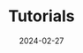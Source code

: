---
title: "Tutorials"
linkTitle: "Tutorials"
type: "docs"
weight: 3
date: 2024-02-27
description: >
   Anleitungen zur optimalen Nutzung von IAM - Keycloak.
---